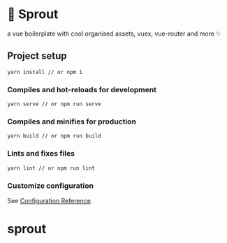 # 🌱 Sprout
a vue boilerplate with cool organised assets,  vuex, vue-router and more ✨

## Project setup
```
yarn install // or npm i
```

### Compiles and hot-reloads for development
```
yarn serve // or npm run serve
```

### Compiles and minifies for production
```
yarn build // or npm run build
```

### Lints and fixes files
```
yarn lint // or npm run lint
```

### Customize configuration
See [Configuration Reference](https://cli.vuejs.org/config/).
# sprout
